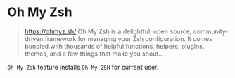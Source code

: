# Oh My Zsh
> https://ohmyz.sh/
> Oh My Zsh is a delightful, open source, community-driven framework for managing your Zsh configuration. It comes bundled with thousands of helpful functions, helpers, plugins, themes, and a few things that make you shout...

`Oh My Zsh` feature installs `Oh My ZSH` for current user.